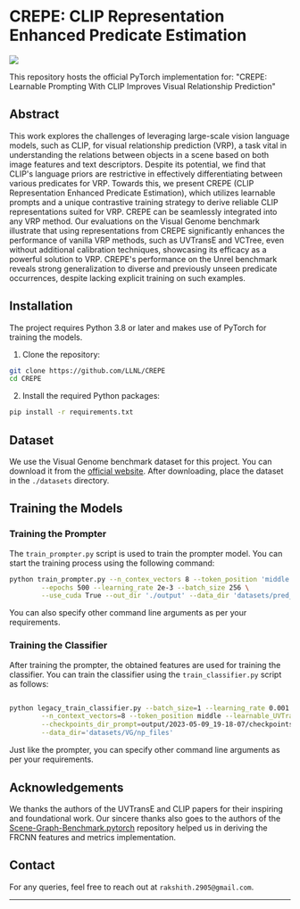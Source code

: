 # CREPE: CLIP Representation Enhanced Predicate Estimation

![](https://img.shields.io/badge/pytorch-green)

This repository hosts the official PyTorch implementation for: "CREPE: Learnable Prompting With CLIP Improves Visual Relationship Prediction"

## Abstract

This work explores the challenges of leveraging large-scale vision language models, such as CLIP, for visual relationship prediction (VRP), a task vital in understanding the relations between objects in a scene based on both image features and text descriptors. Despite its potential, we find that CLIP's language priors are restrictive in effectively differentiating between various predicates for VRP. Towards this, we present CREPE (CLIP Representation Enhanced Predicate Estimation), which utilizes learnable prompts and a unique contrastive training strategy to derive reliable CLIP representations suited for VRP. CREPE can be seamlessly integrated into any VRP method. Our evaluations on the Visual Genome benchmark illustrate that using representations from CREPE significantly enhances the performance of vanilla VRP methods, such as UVTransE and VCTree, even without additional calibration techniques, showcasing its efficacy as a powerful solution to VRP. CREPE's performance on the Unrel benchmark reveals strong generalization to diverse and previously unseen predicate occurrences, despite lacking explicit training on such examples. 
## Installation
The project requires Python 3.8 or later and makes use of PyTorch for training the models.

1. Clone the repository:
```bash
git clone https://github.com/LLNL/CREPE
cd CREPE
```

2. Install the required Python packages:
```bash
pip install -r requirements.txt
```

## Dataset
We use the Visual Genome benchmark dataset for this project. You can download it from the [official website](http://visualgenome.org/). After downloading, place the dataset in the `./datasets` directory.

## Training the Models

### Training the Prompter
The `train_prompter.py` script is used to train the prompter model. You can start the training process using the following command:

```bash
python train_prompter.py --n_contex_vectors 8 --token_position 'middle' --num_predicates 50 \
        --epochs 500 --learning_rate 2e-3 --batch_size 256 \
        --use_cuda True --out_dir './output' --data_dir 'datasets/pred_dicts_train_cmr'
```

You can also specify other command line arguments as per your requirements.

### Training the Classifier
After training the prompter, the obtained features are used for training the classifier. You can train the classifier using the `train_classifier.py` script as follows:

```bash

python legacy_train_classifier.py --batch_size=1 --learning_rate 0.001 --which_epoch=500 --train_epochs 100 --save_freq 1 --use_cuda True \
        --n_context_vectors=8 --token_position middle --learnable_UVTransE True --update_UVTransE True --is_non_linear True --num_predicates=50 \
        --checkpoints_dir_prompt=output/2023-05-09_19-18-07/checkpoints --out_dir=output/2023-05-09_19-18-07 \
        --data_dir='datasets/VG/np_files'
```

Just like the prompter, you can specify other command line arguments as per your requirements.

## Acknowledgements

We thanks the authors of the UVTransE and CLIP papers for their inspiring and foundational work. Our sincere thanks also goes to the authors of the [Scene-Graph-Benchmark.pytorch](https://github.com/KaihuaTang/Scene-Graph-Benchmark.pytorch) repository helped us in deriving the FRCNN features and metrics implementation.

## Contact
For any queries, feel free to reach out at `rakshith.2905@gmail.com`.


---
